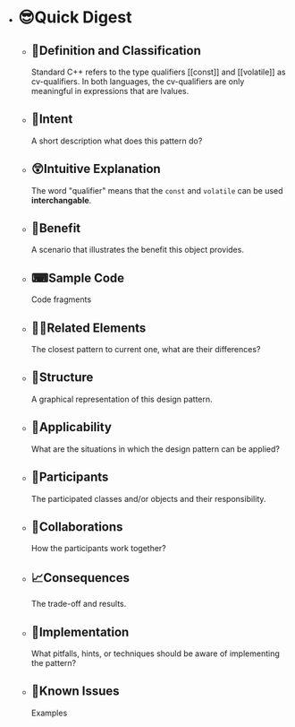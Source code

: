 - # 😎Quick Digest
	- ## 📝Definition and Classification
	  Standard C++ refers to the type qualifiers [[const]] and [[volatile]] as cv-qualifiers. In both languages, the cv-qualifiers are only meaningful in expressions that are lvalues.
	- ## 🎯Intent
	   A short description what does this pattern do?
	- ## 😲Intuitive Explanation
	  The word "qualifier" means that the `const` and `volatile` can be used **interchangable**.
	- ## 🚀Benefit
	   A scenario that illustrates the benefit this object provides.
	- ## ⌨Sample Code
	   Code fragments
	- ## 🙋‍♂️Related Elements
	   The closest pattern to current one, what are their differences?
	- ## 🧱Structure
	   A graphical representation of this design pattern.
	- ## 🤳Applicability
	   What are the situations in which the design pattern can be applied?
	- ## 🤼Participants
	   The participated classes and/or objects and their responsibility.
	- ## 🤝Collaborations
	   How the participants work together?
	- ## 📈Consequences
	   The trade-off and results.
	- ## 🔎Implementation
	   What pitfalls, hints, or techniques should be aware of implementing the pattern?
	- ## 🤔Known Issues
	   Examples